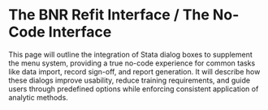 # The BNR Refit Interface / The No-Code Interface
This page will outline the integration of Stata dialog boxes to supplement the menu system, providing a true no-code experience for common tasks like data import, record sign-off, and report generation. It will describe how these dialogs improve usability, reduce training requirements, and guide users through predefined options while enforcing consistent application of analytic methods.

